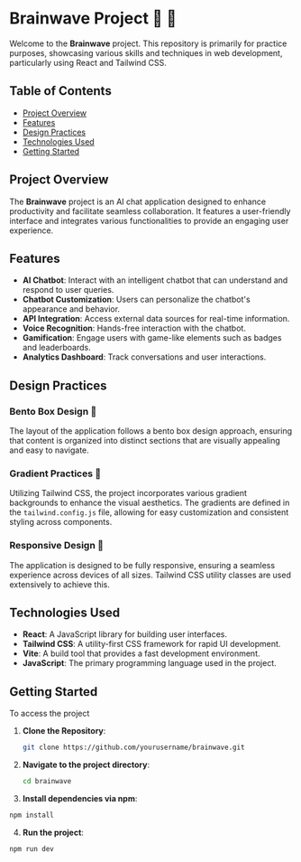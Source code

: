 # Brainwave Project 🧠 🌊

Welcome to the **Brainwave** project. This repository is primarily for practice purposes, showcasing various skills and techniques in web development, particularly using React and Tailwind CSS.

## Table of Contents

- [Project Overview](#project-overview)
- [Features](#features)
- [Design Practices](#design-practices)
- [Technologies Used](#technologies-used)
- [Getting Started](#getting-started)

## Project Overview

The **Brainwave** project is an AI chat application designed to enhance productivity and facilitate seamless collaboration. It features a user-friendly interface and integrates various functionalities to provide an engaging user experience.

## Features

- **AI Chatbot**: Interact with an intelligent chatbot that can understand and respond to user queries.
- **Chatbot Customization**: Users can personalize the chatbot's appearance and behavior.
- **API Integration**: Access external data sources for real-time information.
- **Voice Recognition**: Hands-free interaction with the chatbot.
- **Gamification**: Engage users with game-like elements such as badges and leaderboards.
- **Analytics Dashboard**: Track conversations and user interactions.

## Design Practices

### Bento Box Design 🍱

The layout of the application follows a bento box design approach, ensuring that content is organized into distinct sections that are visually appealing and easy to navigate.

### Gradient Practices 🎨

Utilizing Tailwind CSS, the project incorporates various gradient backgrounds to enhance the visual aesthetics. The gradients are defined in the `tailwind.config.js` file, allowing for easy customization and consistent styling across components.

### Responsive Design 📱

The application is designed to be fully responsive, ensuring a seamless experience across devices of all sizes. Tailwind CSS utility classes are used extensively to achieve this.

## Technologies Used

- **React**: A JavaScript library for building user interfaces.
- **Tailwind CSS**: A utility-first CSS framework for rapid UI development.
- **Vite**: A build tool that provides a fast development environment.
- **JavaScript**: The primary programming language used in the project.

## Getting Started

To access the project

1. **Clone the Repository**:

   ```bash
   git clone https://github.com/yourusername/brainwave.git
   ```

2. **Navigate to the project directory**:

   ```bash
   cd brainwave
   ```

3. **Install dependencies via npm**:

```bash
npm install
```

4. **Run the project**:

```bash
npm run dev
```
